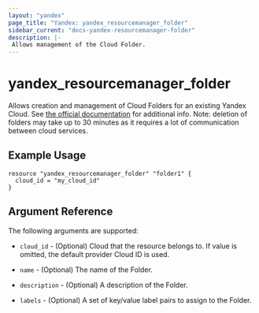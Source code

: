 ```yaml
---
layout: "yandex"
page_title: "Yandex: yandex_resourcemanager_folder"
sidebar_current: "docs-yandex-resourcemanager-folder"
description: |-
 Allows management of the Cloud Folder.
---
```


# yandex\_resourcemanager\_folder

Allows creation and management of Cloud Folders for an existing Yandex Cloud. See [the official documentation](https://cloud.yandex.com/docs/resource-manager/concepts/resources-hierarchy) for additional info.
Note: deletion of folders may take up to 30 minutes as it requires a lot of communication between cloud services.

## Example Usage

```hcl
resource "yandex_resourcemanager_folder" "folder1" {
  cloud_id = "my_cloud_id"
}
```

## Argument Reference

The following arguments are supported:

* `cloud_id` - (Optional) Cloud that the resource belongs to. If value is omitted, the default provider Cloud ID is used.

* `name` - (Optional) The name of the Folder.

* `description` - (Optional) A description of the Folder.

* `labels` - (Optional) A set of key/value label pairs to assign to the Folder.
